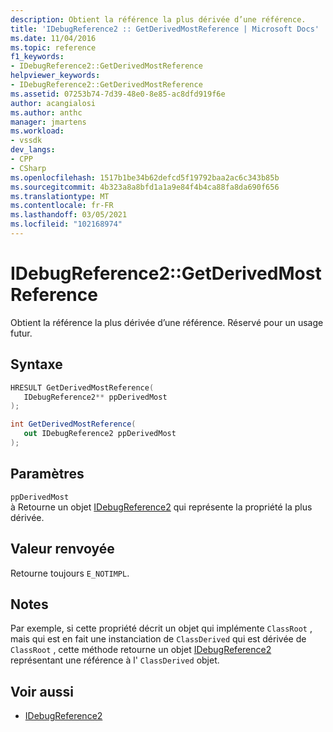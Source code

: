 ```yaml
---
description: Obtient la référence la plus dérivée d’une référence.
title: 'IDebugReference2 :: GetDerivedMostReference | Microsoft Docs'
ms.date: 11/04/2016
ms.topic: reference
f1_keywords:
- IDebugReference2::GetDerivedMostReference
helpviewer_keywords:
- IDebugReference2::GetDerivedMostReference
ms.assetid: 07253b74-7d39-48e0-8e85-ac8dfd919f6e
author: acangialosi
ms.author: anthc
manager: jmartens
ms.workload:
- vssdk
dev_langs:
- CPP
- CSharp
ms.openlocfilehash: 1517b1be34b62defcd5f19792baa2ac6c343b85b
ms.sourcegitcommit: 4b323a8a8bfd1a1a9e84f4b4ca88fa8da690f656
ms.translationtype: MT
ms.contentlocale: fr-FR
ms.lasthandoff: 03/05/2021
ms.locfileid: "102168974"
---
```

# <a name="idebugreference2getderivedmostreference"></a>IDebugReference2::GetDerivedMostReference
Obtient la référence la plus dérivée d’une référence. Réservé pour un usage futur.

## <a name="syntax"></a>Syntaxe

```cpp
HRESULT GetDerivedMostReference( 
   IDebugReference2** ppDerivedMost
);
```

```csharp
int GetDerivedMostReference( 
   out IDebugReference2 ppDerivedMost
);
```

## <a name="parameters"></a>Paramètres
`ppDerivedMost`\
à Retourne un objet [IDebugReference2](../../../extensibility/debugger/reference/idebugreference2.md) qui représente la propriété la plus dérivée.

## <a name="return-value"></a>Valeur renvoyée
 Retourne toujours `E_NOTIMPL`.

## <a name="remarks"></a>Notes
 Par exemple, si cette propriété décrit un objet qui implémente `ClassRoot` , mais qui est en fait une instanciation de `ClassDerived` qui est dérivée de `ClassRoot` , cette méthode retourne un objet [IDebugReference2](../../../extensibility/debugger/reference/idebugreference2.md) représentant une référence à l' `ClassDerived` objet.

## <a name="see-also"></a>Voir aussi
- [IDebugReference2](../../../extensibility/debugger/reference/idebugreference2.md)
